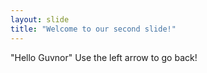 ```yaml
---
layout: slide
title: "Welcome to our second slide!"
---
```

"Hello Guvnor"
Use the left arrow to go back!
